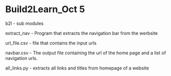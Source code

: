 # Build2Learn_Oct 5
 b2l - sub modules 
 
 extract_nav - Program that extracts the navigation bar from the werbsite
 
 url_file.csv - file that contains the input urls
 
 navbar.csv - The output file containing the url of the home page and a list of navigation urls.

all_links.py - extracts all links and titles from homepage of a website 
